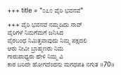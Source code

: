 +++
title = "೦೭೦ ವೈರಿ ಭವನವೆ"

+++
ವೈರಿ ಭವನವೆ ನಮ್ಮದಿದು ನಾವ್   
ವೈರಿಗಳೆ ನಿಮಗೆಮಗೆ ಜನಿಸಿದ   
ವೈರಬಂಧ ನಿಮಿತ್ತವಾವುದು ನಿಮ್ಮ ಪಕ್ಷದಲಿ  
ಆರು ನೀವೀ ಬ್ರಾಹ್ಮಣರು ನಿಮ  
ಗಾರುಪಾಧ್ಯರು ಹೇಳಿ  ನಿಮ್ಮ ವಿ  
ಕಾರ ಬರಿದೇ ಹೋಗದೆಂದನು ಮಗಧಪತಿ ನಗುತ     ॥70॥